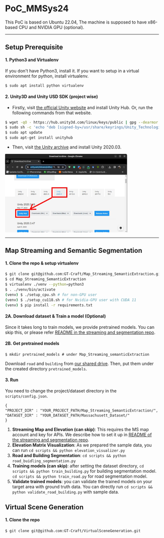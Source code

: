 # PoC_MMSys24

This PoC is based on Ubuntu 22.04, The machine is supposed to have x86-based CPU and NVIDIA GPU (optional).

------------------------------------------------------------------------------------------------------------
## Setup Prerequisite
#### 1. Python3 and Virtualenv
If you don't have Python3, install it. If you want to setup in a virtual environment for python, install virtualenv.
```bash
$ sudo apt install python virtualenv
```
#### 2. Unity3D and Unity USD SDK (project wise)
- Firstly, visit [the official Unity website](https://docs.unity3d.com/hub/manual/InstallHub.html#install-hub-linux) and install Unity Hub. Or, run the following commands from that website.
```bash
$ wget -qO - https://hub.unity3d.com/linux/keys/public | gpg --dearmor | sudo tee /usr/share/keyrings/Unity_Technologies_ApS.gpg > /dev/null
$ sudo sh -c 'echo "deb [signed-by=/usr/share/keyrings/Unity_Technologies_ApS.gpg] https://hub.unity3d.com/linux/repos/deb stable main" > /etc/apt/sources.list.d/unityhub.list'
$ sudo apt update
$ sudo apt-get install unityhub
```
- Then, visit [the Unity archive](https://unity.com/releases/editor/archive) and install Unity 2020.03.

<img src="https://github.com/GT-Craft/PoC_MMSys24/blob/main/Figure/unity.jpg" style="width:400px">

------------------------------------------------------------------------------------------------------------

## Map Streaming and Semantic Segmentation
#### 1. Clone the repo & setup virtualenv
```bash
$ git clone git@github.com:GT-Craft/Map_Streaming_SemanticExtraction.git
$ cd Map_Streaming_SemanticExtraction
$ virtualenv ./venv --python=python3
$ . ./venv/bin/activate
(venv) $ ./setup_cpu.sh # for non-GPU user
(venv) $ ./setup_cu118.sh # for Nvidia-GPU user with CUDA 11
(venv) $ pip install -r requirements.txt
```
#### 2A. Download dataset & Train a model (Optional)
Since it takes long to train models, we provide pretrained models. You can skip this, or please refer [README in the streaming and segmentation repo](https://github.com/GT-Craft/Map_Streaming_SemanticExtraction).

#### 2B. Get pretrained models
```
$ mkdir pretrained_models # under Map_Streaming_semanticExtraction
```

Download `road` and `building` from [our shared drive](https://gtvault-my.sharepoint.com/:f:/g/personal/jheo33_gatech_edu/Ei14o8j-lTpIvsZNtQegs6cBPfoK2uv9Zltnxiy4SgIL9A?e=ks9jNj).
Then, put them under the created directory `pretrained_models`.

#### 3. Run
You need to change the project/dataset directory in the `scripts/config.json`.
```
{
"PROJECT_DIR" : "YOUR_PROJECT_PATH/Map_Streaming_SemanticExtraction/",
"DATASET_DIR" : "YOUR_DATASET_PATH/Massachusett_Dataset/"
}
```

1. **Streaming Map and Elevation (can skip)**: This requires the MS map account and key for APIs. We describe how to set it up in [README of the streaming and segmentation repo](https://github.com/GT-Craft/Map_Streaming_SemanticExtraction).
2. **Elevation Matrix Visualization**: As we prepared the sample data, you can run `cd scripts && python elevation_visualizer.py`
3. **Road and Building Segmentation**: `cd scripts && python road_buidling_segmentation.py`
4. **Training models (can skip)**: after setting the dataset directory, `cd scripts && python train_building.py` for building segmentation model. `cd scripts && python train_road.py` for road segmentation model.
5. **Validate trained models**: you can validate the trained models on your target area with ground truth data. You can directly run `cd scripts && python validate_road_building.py` with sample data.

## Virtual Scene Generation
#### 1. Clone the repo
```bash
$ git clone git@github.com:GT-Craft/VirtualSceneGeneration.git
```
